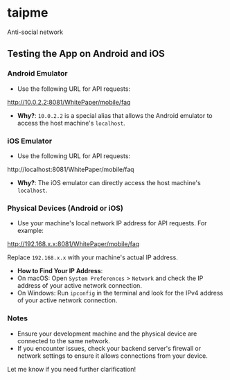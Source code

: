 # taipme

Anti-social network

## Testing the App on Android and iOS

### Android Emulator
- Use the following URL for API requests:

http://10.0.2.2:8081/WhitePaper/mobile/faq

- **Why?**: `10.0.2.2` is a special alias that allows the Android emulator to access the host machine's `localhost`.

### iOS Emulator
- Use the following URL for API requests:

http://localhost:8081/WhitePaper/mobile/faq

- **Why?**: The iOS emulator can directly access the host machine's `localhost`.

### Physical Devices (Android or iOS)
- Use your machine's local network IP address for API requests. For example:

http://192.168.x.x:8081/WhitePaper/mobile/faq

Replace `192.168.x.x` with your machine's actual IP address.
- **How to Find Your IP Address**:
- On macOS: Open `System Preferences` > `Network` and check the IP address of your active network connection.
- On Windows: Run `ipconfig` in the terminal and look for the IPv4 address of your active network connection.

### Notes
- Ensure your development machine and the physical device are connected to the same network.
- If you encounter issues, check your backend server's firewall or network settings to ensure it allows connections from your device.

Let me know if you need further clarification!